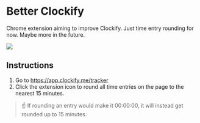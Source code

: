 # Better Clockify

Chrome extension aiming to improve Clockify. Just time entry rounding for now. Maybe more in the future.

![](https://img.shields.io/chrome-web-store/users/giijdhmideaigenlgbdnecehhebaklli)

## Instructions

1. Go to https://app.clockify.me/tracker
2. Click the extension icon to round all time entries on the page to the nearest 15 minutes.

> ☝️ If rounding an entry would make it 00:00:00, it will instead get rounded up to 15 minutes.

